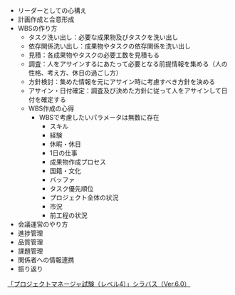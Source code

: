 - リーダーとしての心構え
- 計画作成と合意形成
- WBSの作り方
  - タスク洗い出し：必要な成果物及びタスクを洗い出し
  - 依存関係洗い出し：成果物やタスクの依存関係を洗い出し
  - 見積：各成果物やタスクの必要工数を見積もる
  - 調査：人をアサインするにあたって必要となる前提情報を集める（人の性格、考え方、休日の過ごし方）
  - 方針検討：集めた情報を元にアサイン時に考慮すべき方針を決める
  - アサイン・日付確定：調査及び決めた方針に従って人をアサインして日付を確定する
  - WBS作成の心得
    - WBSで考慮したいパラメータは無数に存在
      - スキル
      - 経験
      - 休暇・休日
      - 1日の仕事
      - 成果物作成プロセス
      - 国籍・文化
      - バッファ
      - タスク優先順位
      - プロジェクト全体の状況
      - 市況
      - 前工程の状況
- 会議運営のやり方
- 進捗管理
- 品質管理
- 課題管理
- 関係者への情報連携
- 振り返り





[「プロジェクトマネージャ試験（レベル4）」シラバス（Ver.6.0）](https://www.jitec.ipa.go.jp/1_13download/syllabus_pm_ver6_0.pdf)

